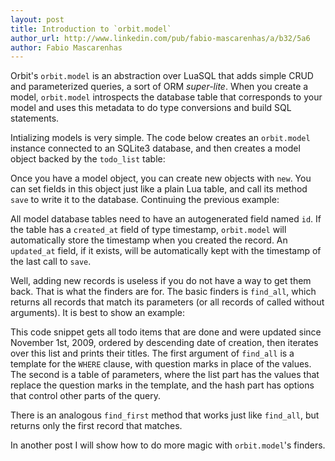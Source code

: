 ```yaml
---
layout: post
title: Introduction to `orbit.model`
author_url: http://www.linkedin.com/pub/fabio-mascarenhas/a/b32/5a6
author: Fabio Mascarenhas
---
```


Orbit's `orbit.model` is an abstraction over LuaSQL that adds simple CRUD and parameterized queries,
a sort of ORM *super-lite*. When you create a model, `orbit.model` introspects the database table
that corresponds to your model and uses this metadata to do type conversions and build SQL
statements.

Intializing models is very simple. The code below creates an `orbit.model` instance connected to
an SQLite3 database, and then creates a model object backed by the `todo_list` table:

<script src="http://gist.github.com/228198.js"></script>

Once you have a model object, you can create new objects with `new`. You can set fields in
this object just like a plain Lua table, and call its method `save` to write it to the database.
Continuing the previous example:

<script src="http://gist.github.com/228200.js"></script>

All model database tables need to have an autogenerated field named `id`. If the table has
a `created_at` field of type timestamp, `orbit.model` will automatically store the timestamp when
you created the record. An `updated_at` field, if it exists, will be automatically kept with the
timestamp of the last call to `save`.

Well, adding new records is useless if you do not have a way to get them back. That is what the
finders are for. The basic finders is `find_all`, which returns all records that match its
parameters (or all records of called without arguments). It is best to show an example:

<script src="http://gist.github.com/228208.js"></script>

This code snippet gets all todo items that are done and were updated since November 1st, 2009,
ordered by descending date of creation, then iterates over this list and prints their titles.
The first argument of `find_all` is a template for the `WHERE` clause, with question marks in
place of the values. The second is a table of parameters, where the list part has the values that
replace the question marks in the template, and the hash part has options that control other
parts of the query.

There is an analogous `find_first` method that works just like `find_all`, but returns only the
first record that matches.

In another post I will show how to do more magic with `orbit.model`'s finders.
